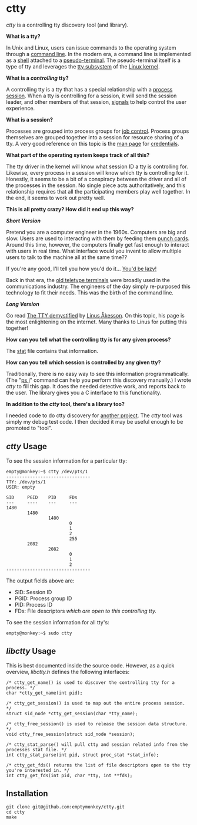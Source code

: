 # ctty #

_ctty_ is a controlling tty discovery tool (and library).

**What is a tty?**

In Unix and Linux, users can issue commands to the operating system through a [command line](http://en.wikipedia.org/wiki/Command_line). In the modern era, a command line is implemented as a [shell](http://en.wikipedia.org/wiki/Shell_%28computing%29) attached to a [pseudo-terminal](http://linux.die.net/man/7/pty). The pseudo-terminal itself is a type of tty and leverages the [tty subsystem](http://lxr.linux.no/#linux+v3.9.5/drivers/tty) of the [Linux kernel](https://www.kernel.org/).

**What is a _controlling_ tty?**

A controlling tty is a tty that has a special relationship with a [process session](http://www.win.tue.nl/~aeb/linux/lk/lk-10.html). When a tty is controlling for a session, it will send the session leader, and other members of that session, [signals](http://en.wikipedia.org/wiki/Unix_signal) to help control the user experience. 

**What is a session?**

Processes are grouped into process groups for [job control](http://en.wikipedia.org/wiki/Job_control_%28Unix%29). Process groups themselves are grouped together into a session for resource sharing of a tty. A very good reference on this topic is the [man page](http://en.wikipedia.org/wiki/Man_page) for [credentials](http://linux.die.net/man/7/credentials).

**What part of the operating system keeps track of all this?**

The tty driver in the kernel will know what session ID a tty is controlling for. Likewise, every process in a session will know which tty is controlling for it. Honestly, it seems to be a bit of a conspiracy between the driver and all of the processes in the session. No single piece acts authoritatively, and this relationship requires that all the participating members play well together. In the end, it seems to work out pretty well. 

**This is all pretty crazy? How did it end up this way?**

***Short Version***

Pretend you are a computer engineer in the 1960s. Computers are big and slow. Users are used to interacting with them by feeding them [punch cards](http://en.wikipedia.org/wiki/Punch_cards). Around this time, however, the computers finally get fast enough to interact with users in real time. What interface would you invent to allow multiple users to talk to the machine all at the same time??

If you're any good, I'll tell you how you'd do it... [You'd be lazy!](http://c2.com/cgi/wiki?LazinessImpatienceHubris)

Back in that era, the [old teletype terminals](http://en.wikipedia.org/wiki/Teleprinter) were broadly used in the communications industry. The engineers of the day simply re-purposed this technology to fit their needs. This was the birth of the command line.

***Long Version***

Go read [The TTY demystified](http://www.linusakesson.net/programming/tty/) by [Linus Åkesson](http://www.linusakesson.net/). On this topic, his page is the most enlightening on the internet. Many thanks to Linus for putting this together!

**How can you tell what the controlling tty is for any given process?**

The [stat](http://linux.die.net/man/5/proc) file contains that information. 

**How can you tell which session is controlled by any given tty?**

Traditionally, there is no easy way to see this information programmatically. (The "[ps j](http://linux.die.net/man/1/ps)" command can help you perform this discovery manually.) I wrote _ctty_ to fill this gap. It does the needed detective work, and reports back to the user. The library gives you a C interface to this functionality.

**In addition to the _ctty_ tool, there's a library too?**

I needed code to do ctty discovery for [another project](https://github.com/emptymonkey/shelljack). The _ctty_ tool was simply my debug test code. I then decided it may be useful enough to be promoted to "tool".

## _ctty_ Usage ##

To see the session information for a particular tty:
<pre><code>empty@monkey:~$ ctty /dev/pts/1
&#45;-------------------------------
TTY: /dev/pts/1
USER: empty

SID&#09;PGID&#09;PID&#09;FDs
---&#09;----&#09;---&#09;---
1480
&#09;1480
&#09;&#09;1480
&#09;&#09;&#09;0
&#09;&#09;&#09;1
&#09;&#09;&#09;2
&#09;&#09;&#09;255
&#09;2082
&#09;&#09;2082
&#09;&#09;&#09;0
&#09;&#09;&#09;1
&#09;&#09;&#09;2
&#45;-------------------------------
</code></pre>

The output fields above are:

 * SID:	Session ID
 * PGID:	Process group ID
 * PID:	Process ID
 * FDs:	File descriptors *which are open to this controlling tty.*

To see the session information for all tty's:

    empty@monkey:~$ sudo ctty

## _libctty_ Usage ##

This is best documented inside the source code. However, as a quick overview, _libctty.h_ defines the following interfaces:
```
/* ctty_get_name() is used to discover the controlling tty for a process. */
char *ctty_get_name(int pid);

/* ctty_get_session() is used to map out the entire process session. */
struct sid_node *ctty_get_session(char *tty_name);

/* ctty_free_session() is used to release the session data structure. */
void ctty_free_session(struct sid_node *session);

/* ctty_stat_parse() will pull ctty and session related info from the processes stat file. */
int ctty_stat_parse(int pid, struct proc_stat *stat_info);

/* ctty_get_fds() returns the list of file descriptors open to the tty you're interested in. */
int ctty_get_fds(int pid, char *tty, int **fds);
```

## Installation ##

```
git clone git@github.com:emptymonkey/ctty.git
cd ctty
make
```


